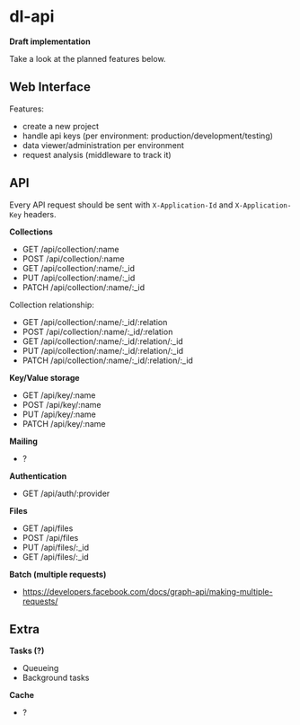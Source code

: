 dl-api
===

**Draft implementation**

Take a look at the planned features below.

Web Interface
---

Features:

- create a new project
- handle api keys (per environment: production/development/testing)
- data viewer/administration per environment
- request analysis (middleware to track it)

API
---

Every API request should be sent with `X-Application-Id` and `X-Application-Key` headers.

**Collections**

- GET /api/collection/:name
- POST /api/collection/:name
- GET /api/collection/:name/:_id
- PUT /api/collection/:name/:_id
- PATCH /api/collection/:name/:_id

Collection relationship:

- GET /api/collection/:name/:_id/:relation
- POST /api/collection/:name/:_id/:relation
- GET /api/collection/:name/:_id/:relation/:_id
- PUT /api/collection/:name/:_id/:relation/:_id
- PATCH /api/collection/:name/:_id/:relation/:_id

**Key/Value storage**

- GET /api/key/:name
- POST /api/key/:name
- PUT /api/key/:name
- PATCH /api/key/:name

**Mailing**

- ?

**Authentication**

- GET /api/auth/:provider

**Files**

- GET /api/files
- POST /api/files
- PUT /api/files/:_id
- GET /api/files/:_id

**Batch (multiple requests)**

- https://developers.facebook.com/docs/graph-api/making-multiple-requests/


Extra
---

**Tasks (?)**

- Queueing
- Background tasks

**Cache**

- ?
